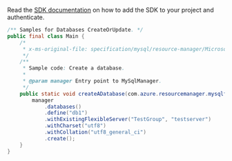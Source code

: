 Read the [SDK documentation](https://github.com/Azure/azure-sdk-for-java/blob/azure-resourcemanager-mysqlflexibleserver_1.0.0-beta.1/sdk/mysqlflexibleserver/azure-resourcemanager-mysqlflexibleserver/README.md) on how to add the SDK to your project and authenticate.

```java
/** Samples for Databases CreateOrUpdate. */
public final class Main {
    /*
     * x-ms-original-file: specification/mysql/resource-manager/Microsoft.DBforMySQL/stable/2021-05-01/examples/DatabaseCreate.json
     */
    /**
     * Sample code: Create a database.
     *
     * @param manager Entry point to MySqlManager.
     */
    public static void createADatabase(com.azure.resourcemanager.mysqlflexibleserver.MySqlManager manager) {
        manager
            .databases()
            .define("db1")
            .withExistingFlexibleServer("TestGroup", "testserver")
            .withCharset("utf8")
            .withCollation("utf8_general_ci")
            .create();
    }
}
```
